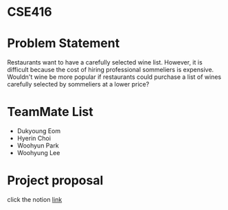 # CSE416
# Problem Statement
Restaurants want to have a carefully selected wine list. However, it is difficult because the cost of hiring professional sommeliers is expensive.
Wouldn't wine be more popular if restaurants could purchase a list of wines carefully selected by sommeliers at a lower price?
# TeamMate List
- Dukyoung Eom
- Hyerin Choi
- Woohyun Park
- Woohyung Lee
# Project proposal 
click the notion [link](https://www.notion.so/podo-dc94e6d2f017482ca798316a998613db)
